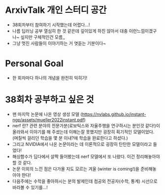 # ArxivTalk 개인 스터디 공간
- 38회차부터 참여하기 시작했는데 어렵다...!
- 나름 딥러닝 공부 열심히 한 것 같은데 깊이있게 하진 않아서 대충 이런느낌이겠구나~ 싶지만 구체적인건 모름,,
- 그냥 멋진 사람들이 이야기하는 거 엿듣는 기분이다~

# Personal Goal
- 한 회차마다 하나의 개념을 완전히 익히기!

# 38회차 공부하고 싶은 것
- 맨 마지막 논문에 나온 영상 생성 모델 (<https://nvlabs.github.io/instant-ngp/assets/mueller2022instant.pdf>)
- nerf 란? 관련 분야의 전문가분(로보틱스와 자율주행을 연구하시는 분인것 같다!)이 올라와서 이야기를 해 주셨는데 이해는잘 못했지만 굉장히 획기적인 모델이었다. (며칠씩 걸리던 학습을 몇 분 이내?에 학습을 완료한다고 하셨다.)
- 그리고 NVIDIA에서 나온 논문이라는 데 이론적으로 굉장히 탄탄한 모델이라고 들었다! 
- 해싱함수가 딥다에서 살짝 들어봤는데 nerf 모델에서 또 나왔다. 이건 정리해놓아야 할 것 같다.
- 논문 이외의 느낀 점은 다가올 지도 모르는 겨울 (winter is coming!)을 준비해놓아야 한다!
- 다음주에는 수학을 좋아하시는 분의 발제인데 컴공외 전공자(수학, 통계) 시선으로 바라볼 수 있기를...!
